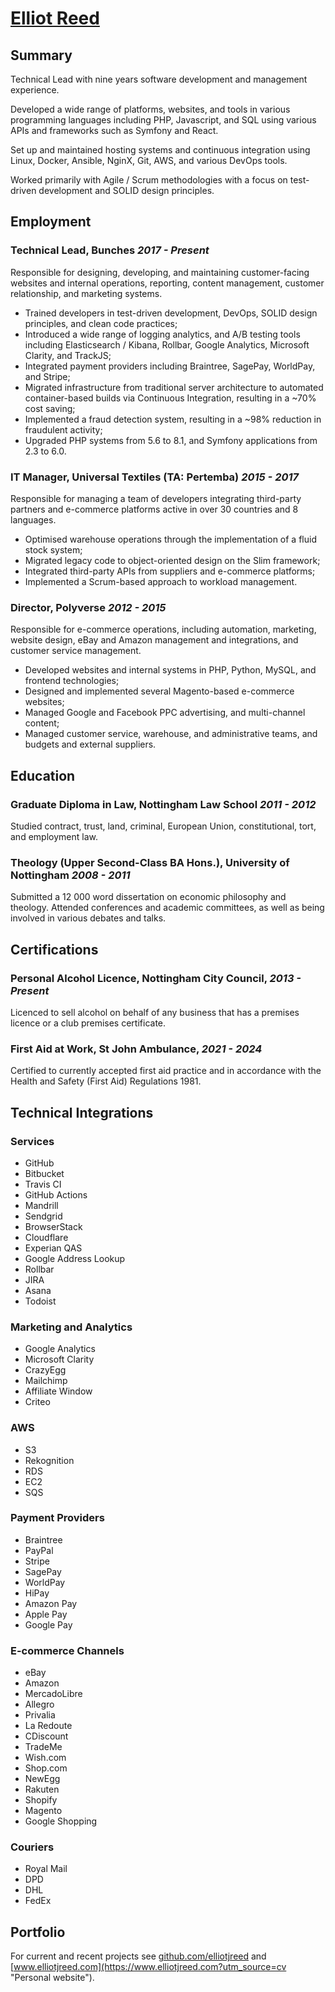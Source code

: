 # [Elliot Reed](https://www.elliotjreed.com?utm_source=cv)

## Summary

Technical Lead with nine years software development and management experience.

Developed a wide range of platforms, websites, and tools in various programming languages including PHP, Javascript, and SQL using various APIs and frameworks such as Symfony and React.

Set up and maintained hosting systems and continuous integration using Linux, Docker, Ansible, NginX, Git, AWS, and various DevOps tools.

Worked primarily with Agile / Scrum methodologies with a focus on test-driven development and SOLID design principles.

## Employment

### **Technical Lead**, Bunches _2017 - Present_

Responsible for designing, developing, and maintaining customer-facing websites and internal operations, reporting, content management, customer relationship, and marketing systems.

- Trained developers in test-driven development, DevOps, SOLID design principles, and clean code practices;
- Introduced a wide range of logging analytics, and A/B testing tools including Elasticsearch / Kibana, Rollbar, Google Analytics, Microsoft Clarity, and TrackJS;
- Integrated payment providers including Braintree, SagePay, WorldPay, and Stripe;
- Migrated infrastructure from traditional server architecture to automated container-based builds via Continuous Integration, resulting in a ~70% cost saving;
- Implemented a fraud detection system, resulting in a ~98% reduction in fraudulent activity;
- Upgraded PHP systems from 5.6 to 8.1, and Symfony applications from 2.3 to 6.0.

### **IT Manager**, Universal Textiles (TA: Pertemba) _2015 - 2017_

Responsible for managing a team of developers integrating third-party partners and e-commerce platforms active in over 30 countries and 8 languages.

- Optimised warehouse operations through the implementation of a fluid stock system;
- Migrated legacy code to object-oriented design on the Slim framework;
- Integrated third-party APIs from suppliers and e-commerce platforms;
- Implemented a Scrum-based approach to workload management.

### **Director**, Polyverse _2012 - 2015_

Responsible for e-commerce operations, including automation, marketing, website design, eBay and Amazon management and integrations, and customer service management.

- Developed websites and internal systems in PHP, Python, MySQL, and frontend technologies;
- Designed and implemented several Magento-based e-commerce websites;
- Managed Google and Facebook PPC advertising, and multi-channel content;
- Managed customer service, warehouse, and administrative teams, and budgets and external suppliers.

## Education

### **Graduate Diploma in Law**, Nottingham Law School _2011 - 2012_

Studied contract, trust, land, criminal, European Union, constitutional, tort, and employment law.

### **Theology (Upper Second-Class BA Hons.)**, University of Nottingham _2008 - 2011_

Submitted a 12 000 word dissertation on economic philosophy and theology.
Attended conferences and academic committees, as well as being involved in various debates and talks.

## Certifications

### **Personal Alcohol Licence**, Nottingham City Council, _2013 - Present_

Licenced to sell alcohol on behalf of any business that has a premises licence or a club premises certificate.

### **First Aid at Work**, St John Ambulance, _2021 - 2024_

Certified to currently accepted first aid practice and in accordance with the Health and Safety (First Aid) Regulations 1981.

## Technical Integrations

### Services

- GitHub
- Bitbucket
- Travis CI
- GitHub Actions
- Mandrill
- Sendgrid
- BrowserStack
- Cloudflare
- Experian QAS
- Google Address Lookup
- Rollbar
- JIRA
- Asana
- Todoist

### Marketing and Analytics

- Google Analytics
- Microsoft Clarity
- CrazyEgg
- Mailchimp
- Affiliate Window
- Criteo

### AWS

- S3
- Rekognition
- RDS
- EC2
- SQS

### Payment Providers

- Braintree
- PayPal
- Stripe
- SagePay
- WorldPay
- HiPay
- Amazon Pay
- Apple Pay
- Google Pay

### E-commerce Channels

- eBay
- Amazon
- MercadoLibre
- Allegro
- Privalia
- La Redoute
- CDiscount
- TradeMe
- Wish.com
- Shop.com
- NewEgg
- Rakuten
- Shopify
- Magento
- Google Shopping

### Couriers

- Royal Mail
- DPD
- DHL
- FedEx

## Portfolio

For current and recent projects see [github.com/elliotjreed](https://github.com/elliotjreed "GitHub profile") and [www.elliotjreed.com](https://www.elliotjreed.com?utm_source=cv "Personal website").
